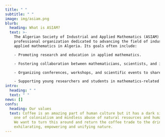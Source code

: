 ```yaml
---
title: " "
subtitle: " "
image: img/asiam.png
blurb:
  heading: What is ASIAM?
  text: >-
    The Algerian Society of Industrial and Applied Mathematics (ASIAM) is a
    professional organization dedicated to advancing the field of industrial and
    applied mathematics in Algeria. Its goals often include:

    - Promoting research and education in applied mathematics. 

    - Fostering collaboration between mathematicians, scientists, and industry professionals to solve real-world problems

    - Organizing conferences, workshops, and scientific events to share knowledge and latest developments. 

    - Supporting young researchers and students in mathematics-related fields.
intro:
  heading: " "
  text: " "
news: []
confs:
  heading: Our values
  text: Coffee is an amazing part of human culture but it has a dark side too –
    one of colonialism and mindless abuse of natural resources and human lives.
    We want to turn this around and return the coffee trade to the drink’s
    exhilarating, empowering and unifying nature.
---
```

